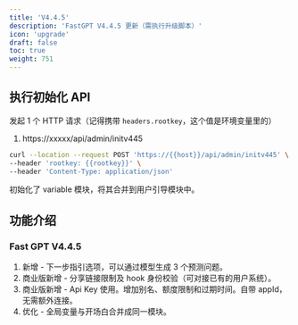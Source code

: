 ```yaml
---
title: 'V4.4.5'
description: 'FastGPT V4.4.5 更新（需执行升级脚本）'
icon: 'upgrade'
draft: false
toc: true
weight: 751
---
```


## 执行初始化 API

发起 1 个 HTTP 请求（记得携带 `headers.rootkey`，这个值是环境变量里的）

1. https://xxxxx/api/admin/initv445

```bash
curl --location --request POST 'https://{{host}}/api/admin/initv445' \
--header 'rootkey: {{rootkey}}' \
--header 'Content-Type: application/json'
```

初始化了 variable 模块，将其合并到用户引导模块中。

## 功能介绍

### Fast GPT V4.4.5

1. 新增 - 下一步指引选项，可以通过模型生成 3 个预测问题。
2. 商业版新增 - 分享链接限制及 hook 身份校验（可对接已有的用户系统）。
3. 商业版新增 - Api Key 使用。增加别名、额度限制和过期时间。自带 appId，无需额外连接。
4. 优化 - 全局变量与开场白合并成同一模块。